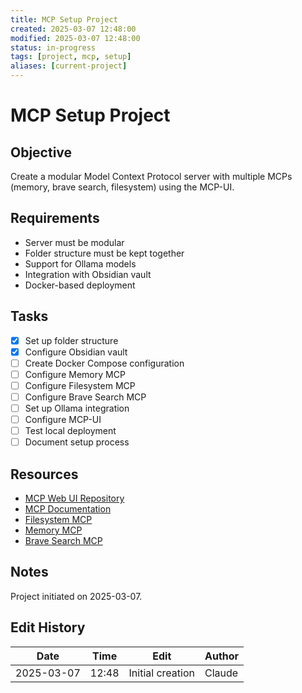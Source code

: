 ```yaml
---
title: MCP Setup Project
created: 2025-03-07 12:48:00
modified: 2025-03-07 12:48:00
status: in-progress
tags: [project, mcp, setup]
aliases: [current-project]
---
```


# MCP Setup Project

## Objective
Create a modular Model Context Protocol server with multiple MCPs (memory, brave search, filesystem) using the MCP-UI.

## Requirements
- Server must be modular
- Folder structure must be kept together
- Support for Ollama models
- Integration with Obsidian vault
- Docker-based deployment

## Tasks
- [x] Set up folder structure
- [x] Configure Obsidian vault
- [ ] Create Docker Compose configuration
- [ ] Configure Memory MCP
- [ ] Configure Filesystem MCP
- [ ] Configure Brave Search MCP
- [ ] Set up Ollama integration
- [ ] Configure MCP-UI
- [ ] Test local deployment
- [ ] Document setup process

## Resources
- [MCP Web UI Repository](https://github.com/penjud/mcp-web-ui)
- [MCP Documentation](https://github.com/penjud/mcp_docs)
- [Filesystem MCP](https://github.com/modelcontextprotocol/servers/tree/main/src/filesystem)
- [Memory MCP](https://github.com/modelcontextprotocol/servers/tree/main/src/memory)
- [Brave Search MCP](https://github.com/modelcontextprotocol/servers/tree/main/src/brave-search)

## Notes
Project initiated on 2025-03-07.

## Edit History

| Date | Time | Edit | Author |
| ---- | ---- | ---- | ------ |
| 2025-03-07 | 12:48 | Initial creation | Claude |

